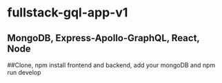 # fullstack-gql-app-v1
## MongoDB, Express-Apollo-GraphQL, React, Node

##Clone, npm install frontend and backend, add your mongoDB and npm run develop
